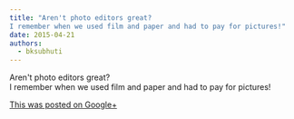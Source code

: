 ```yaml
---
title: "Aren't photo editors great?
I remember when we used film and paper and had to pay for pictures!"
date: 2015-04-21
authors: 
  - bksubhuti
---
```


Aren't photo editors great?  
I remember when we used film and paper and had to pay for pictures! ﻿

[This was posted on Google+](https://plus.google.com/+BhikkhuSubhuti/posts/ZVk8M3SZM3w)